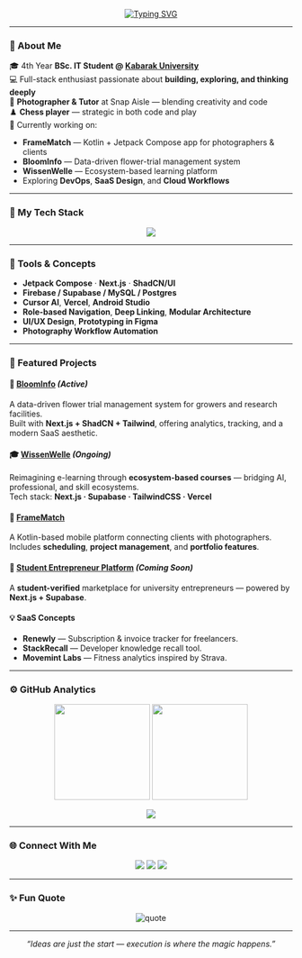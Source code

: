 <!--
┌───────────────────────────────────────────────────────────────┐
│              Elias Cheruiyot (Hominid2653)                   │
└───────────────────────────────────────────────────────────────┘
-->

<!-- Typing animation -->
<p align="center">
  <a href="https://github.com/Hominid2653">
    <img src="https://readme-typing-svg.demolab.com?font=Fira+Code&pause=1000&color=6F8FF2&center=true&vCenter=true&width=650&lines=👋+Hi%2C+I’m+Elias+Cheruiyot!;Software+Engineer+%7C+IT+Student+%7C+Photographer;Always+building%2C+learning%2C+and+teaching." alt="Typing SVG" />
  </a>
</p>

---

### 💫 About Me  
🎓 4th Year **BSc. IT Student @ [Kabarak University](https://www.kabarak.ac.ke)**  
💻 Full-stack enthusiast passionate about **building, exploring, and thinking deeply**  
📸 **Photographer & Tutor** at Snap Aisle — blending creativity and code  
♟️ **Chess player** — strategic in both code and play  
🚀 Currently working on:  
- **FrameMatch** — Kotlin + Jetpack Compose app for photographers & clients  
- **BloomInfo** — Data-driven flower-trial management system  
- **WissenWelle** — Ecosystem-based learning platform  
- Exploring **DevOps**, **SaaS Design**, and **Cloud Workflows**

---

### 🧠 My Tech Stack  

<p align="center">
  <img src="https://skillicons.dev/icons?i=kotlin,androidstudio,typescript,react,nextjs,tailwind,firebase,supabase,mysql,postgres,python,java,cpp,figma,vscode,vercel" />
</p>

---

### 🧩 Tools & Concepts  
- **Jetpack Compose** · **Next.js** · **ShadCN/UI**  
- **Firebase / Supabase / MySQL / Postgres**  
- **Cursor AI**, **Vercel**, **Android Studio**  
- **Role-based Navigation**, **Deep Linking**, **Modular Architecture**  
- **UI/UX Design**, **Prototyping in Figma**  
- **Photography Workflow Automation**

---

### 🚀 Featured Projects  

#### 🌿 [BloomInfo](https://github.com/Hominid2653/BloomInfo) *(Active)*  
A data-driven flower trial management system for growers and research facilities.  
Built with **Next.js + ShadCN + Tailwind**, offering analytics, tracking, and a modern SaaS aesthetic.  

#### 🎓 [WissenWelle](https://github.com/Hominid2653/WissenWelle) *(Ongoing)*  
Reimagining e-learning through **ecosystem-based courses** — bridging AI, professional, and skill ecosystems.  
Tech stack: **Next.js · Supabase · TailwindCSS · Vercel**

#### 📸 [FrameMatch](https://github.com/Hominid2653/FrameMatch)  
A Kotlin-based mobile platform connecting clients with photographers.  
Includes **scheduling**, **project management**, and **portfolio features**.

#### 🧾 [Student Entrepreneur Platform](https://github.com/Hominid2653/StudentServicesPortal) *(Coming Soon)*  
A **student-verified** marketplace for university entrepreneurs — powered by **Next.js + Supabase**.

#### 💡 SaaS Concepts  
- **Renewly** — Subscription & invoice tracker for freelancers.  
- **StackRecall** — Developer knowledge recall tool.  
- **Movemint Labs** — Fitness analytics inspired by Strava.

---

### ⚙️ GitHub Analytics  

<p align="center">
  <img src="https://github-readme-stats.vercel.app/api?username=Hominid2653&show_icons=true&theme=tokyonight&hide_border=true" height="170" />
  <img src="https://github-readme-stats.vercel.app/api/top-langs/?username=Hominid2653&layout=compact&theme=tokyonight&hide_border=true" height="170" />
</p>

<p align="center">
  <img src="https://github-readme-activity-graph.vercel.app/graph?username=Hominid2653&theme=tokyo-night" />
</p>

---

### 🌐 Connect With Me  

<p align="center">
  <a href="https://www.linkedin.com/in/your-linkedin/"><img src="https://img.shields.io/badge/LinkedIn-%230077B5.svg?&style=for-the-badge&logo=linkedin&logoColor=white" /></a>
  <a href="mailto:eliascheruiyot9@gmail.com"><img src="https://img.shields.io/badge/Gmail-%23EA4335.svg?&style=for-the-badge&logo=gmail&logoColor=white" /></a>
  <a href="https://github.com/Hominid2653"><img src="https://img.shields.io/badge/GitHub-%23181717.svg?&style=for-the-badge&logo=github&logoColor=white" /></a>
</p>

---

### ✨ Fun Quote  
<p align="center">
  <img src="https://quotes-github-readme.vercel.app/api?type=horizontal&theme=tokyonight" alt="quote" />
</p>

---

<p align="center">
  <em>“Ideas are just the start — execution is where the magic happens.”</em>
</p>
